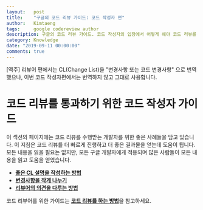 ```yaml
---
layout:   post
title:    "구글의 코드 리뷰 가이드: 코드 작성자 편"
author:   Kimtaeng
tags: 	  google codereview author
description: 구글의 코드 리뷰 가이드. 코드 작성자의 입장에서 어떻게 해야 코드 리뷰를 통과할 수 있을까?
category: Knowledge
date: "2019-09-11 00:00:00"
comments: true
---
```


<div class="post_comments">[역주] 리뷰어 편에서는 CL(Change List)을 "변경사항 또는 코드 변경사항" 으로 번역했으나,
이번 코드 작성자편에서는 번역하지 않고 그대로 사용합니다.</div>

# 코드 리뷰를 통과하기 위한 코드 작성자 가이드
이 섹션의 페이지에는 코드 리뷰를 수행받는 개발자를 위한 좋은 사례들을 담고 있습니다. 이 지침은 코드 리뷰를 더 빠르게
진행하고 더 좋은 결과물을 얻는데 도움이 됩니다. 모든 내용을 읽을 필요는 없지만, 모든 구글 개발자에게 적용되며
많은 사람들이 모든 내용을 읽고 도움을 얻었습니다.

- <a href="/post/writing-good-cl-descriptions" target="_blank">**좋은 CL 설명을 작성하는 방법**</a>
- <a href="/post/small-cls" target="_blank">**변경사항을 작게 나누기**</a>
- <a href="/post/how-to-handle-reviewer-comments" target="_blank">**리뷰어의 의견을 다루는 방법**</a>

코드 리뷰어를 위한 가이드는 <a href="/post/google-code-review-guide-for-reviewers" target="_blank">**코드 리뷰를 하는 방법**</a>을
참고하세요.